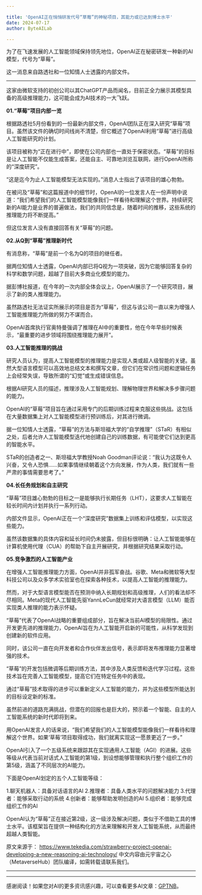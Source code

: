 ```yaml
---

title: 'OpenAI正在悄悄研发代号“草莓”的神秘项目，其能力或已达到博士水平'
date: 2024-07-17
author: ByteAILab

---
```


为了在飞速发展的人工智能领域保持领先地位，OpenAI正在秘密研发一种新的AI模型，代号为“草莓”。

这一消息来自路透社和一位知情人士透露的内部文件。

---
这家由微软支持的初创公司以其ChatGPT产品而闻名，目前正全力展示其模型具备的高级推理能力，这可能会成为AI技术的一大飞跃。

**01.“草莓”项目内部一览**

根据路透社5月份看到的一份最新内部文件，OpenAI团队正在深入研究“草莓”项目。虽然该文件的确切时间线尚不清楚，但它概述了OpenAI利用“草莓”进行高级人工智能研究的计划。

该项目被称为“正在进行中”，即使在公司内部也一直处于保密状态。“草莓”的目标是让人工智能不仅能生成答案，还能自主、可靠地浏览互联网，进行OpenAI所称的“深度研究”。

“这是迄今为止人工智能模型无法实现的。”消息人士指出了该项目的雄心勃勃。

在被问及“草莓”和这篇报道中的细节时，OpenAI的一位发言人在一份声明中说道：“我们希望我们的人工智能模型能像我们一样看待和理解这个世界。持续研究新的AI能力是业界的普遍做法，我们的共同信念是，随着时间的推移，这些系统的推理能力将不断提高。”

但这位发言人没有直接回答有关“草莓”的问题。

**02.从Q到“草莓”推理新时代**

有消息称，“草莓”是前一个名为Q的项目的继任者。

据两位知情人士透露，OpenAI内部已将Q视为一项突破，因为它能够回答复杂的科学和数学问题，超越了目前大多商业化模型的能力。

据彭博社报道，在今年的一次内部全体会议上，OpenAI展示了一个研究项目，展示了新的类人推理能力。

虽然路透社无法证实所展示的项目是否为“草莓”，但这与该公司一直以来为增强人工智能推理能力所做的努力不谋而合。

OpenAI首席执行官奥特曼强调了推理在AI中的重要性，他在今年早些时候表示，“最重要的进步领域将围绕推理能力展开”。

**03.人工智能推理的挑战**

研究人员认为，提高人工智能模型的推理能力是实现人类或超人级智能的关键。虽然大型语言模型可以高效地总结文本和撰写文章，但它们在常识性问题和逻辑任务上会经常失误，导致所谓的“幻觉”或生成错误信息。

根据AI研究人员的描述，推理涉及人工智能规划、理解物理世界和解决多步骤问题的能力。

OpenAI的“草莓”项目旨在通过采用专门的后期训练过程来克服这些挑战。这包括在大量数据集上对人工智能模型进行预训练后，对其进行微调。

据一位知情人士透露，“草莓”的方法与斯坦福大学的“自学推理”（STaR）有相似之处，后者允许人工智能模型迭代地创建自己的训练数据，有可能使它们达到更高的智能水平。

STaR的创造者之一、斯坦福大学教授Noah Goodman评论说：“我认为这既令人兴奋，又令人恐惧......如果事情继续朝着这个方向发展，作为人类，我们就有一些严肃的事情需要思考了。”

**04.长任务规划和自主研究**

“草莓”项目雄心勃勃的目标之一是能够执行长期任务（LHT），这要求人工智能在较长时间内计划并执行一系列行动。

内部文件显示，OpenAI正在一个“深度研究”数据集上训练和评估模型，以实现这些能力。

虽然该数据集的具体内容和延长时间仍未披露，但目标很明确：让人工智能能够在计算机使用代理（CUA）的帮助下自主开展研究，并根据研究结果采取行动。

**05.竞争激烈的人工智能产业**

在增强人工智能推理能力方面，OpenAI并非孤军奋战。谷歌、Meta和微软等大型科技公司以及众多学术实验室也在探索各种技术，以提高人工智能的推理能力。

然而，对于大型语言模型能否在预测中纳入长期规划和高级推理，人们的看法却不尽相同。Meta的现代人工智能先驱YannLeCun就经常对大语言模型（LLM）能否实现类人推理的能力表示怀疑。

“草莓”代表了OpenAI战略的重要组成部分，旨在解决当前AI模型的局限性。通过开发更先进的推理能力，OpenAI旨在为人工智能开启新的可能性，从科学发现到创建新的软件应用。

同时，该公司一直在向开发者和合作伙伴发出信号，表示即将发布推理能力显著增强的技术。

“草莓”的开发包括微调等后期训练方法，其中涉及人类反馈和迭代学习过程。这些技术旨在完善人工智能模型，提高它们在特定任务中的表现。

通过“草莓”技术取得的进步可以重新定义人工智能的能力，并为这些模型所能达到的目标设定新的标准。

虽然前进的道路充满挑战，但潜在的回报也是巨大的，预示着一个智能、自主的人工智能系统的新时代即将到来。

用OpenAI发言人的话来说，“我们希望我们的人工智能模型能像我们一样看待和理解这个世界。如果‘草莓’项目取得成功，我们就离实现这一愿景更近了一步。”

OpenAI引入了一个五级系统来跟踪其在实现通用人工智能（AGI）的进展。这些等级从代表当前对话式人工智能的第1级，到设想能够管理和执行整个组织工作的第5级，涵盖了不同层次的AI能力。

下面是OpenAI划定的五个人工智能等级：

1.聊天机器人：具备对话语言的AI
2.推理者：具备人类水平的问题解决能力
3.代理者：能够采取行动的系统
4.创新者：能够帮助发明创造的AI
5.组织者：能够完成组织工作的AI

OpenAI认为“草莓”正在接近第2级，这一级涉及解决问题，类似于不借助工具的博士水平。该框架旨在提供一种结构化的方法来理解和开发人工智能系统，从而最终超越人类智能。

原文来源于：
https://www.tekedia.com/strawberry-project-openai-developing-a-new-reasoning-ai-technology/
中文内容由元宇宙之心（MetaverseHub）团队编译，如需转载请联系我们。

---
---
感谢阅读！如果您对AI的更多资讯感兴趣，可以查看更多AI文章：[GPTNB](https://gptnb.com)。